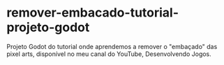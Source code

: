 # remover-embacado-tutorial-projeto-godot
Projeto Godot do tutorial onde aprendemos a remover o "embaçado" das pixel arts, disponível no meu canal do YouTube, Desenvolvendo Jogos.
